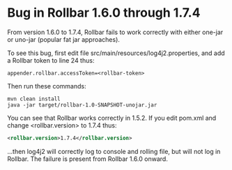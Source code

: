 # Bug in Rollbar 1.6.0 through 1.7.4

From version 1.6.0 to 1.7.4, Rollbar fails to work correctly with either one-jar or uno-jar (popular fat jar approaches).



To see this bug, first edit file src/main/resources/log4j2.properties, and add a Rollbar token to line 24 thus:
```properties
appender.rollbar.accessToken=<rollbar-token>
```
Then run these commands:
```shell script
mvn clean install
java -jar target/rollbar-1.0-SNAPSHOT-unojar.jar
```
You can see that Rollbar works correctly in 1.5.2. If you edit pom.xml and change <rollbar.version> to 1.7.4 thus:
```xml
<rollbar.version>1.7.4</rollbar.version>
```
...then log4j2 will correctly log to console and rolling file, but will not log in Rollbar. The failure is present from Rollbar 1.6.0 onward.
